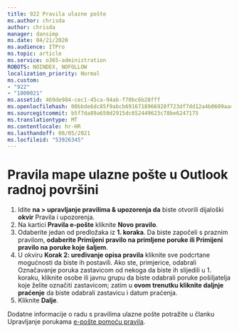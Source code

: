 ```yaml
---
title: 922 Pravila ulazne pošte
ms.author: chrisda
author: chrisda
manager: dansimp
ms.date: 04/21/2020
ms.audience: ITPro
ms.topic: article
ms.service: o365-administration
ROBOTS: NOINDEX, NOFOLLOW
localization_priority: Normal
ms.custom:
- "922"
- "1800021"
ms.assetid: 469de984-cec1-45ca-94ab-f70bc6b28fff
ms.openlocfilehash: 00bbde6dc85f9abcb6916718966928f723df7dd12a4b0609aa454ac3c9bdb3e3
ms.sourcegitcommit: b5f7da89a650d2915dc652449623c78be6247175
ms.translationtype: MT
ms.contentlocale: hr-HR
ms.lasthandoff: 08/05/2021
ms.locfileid: "53926345"
---
```

# <a name="inbox-rules-in-outlook-desktop"></a>Pravila mape ulazne pošte u Outlook radnoj površini

1. Idite **na > upravljanje pravilima & upozorenja da** biste otvorili dijaloški **okvir** Pravila i upozorenja.
2. Na kartici **Pravila e-pošte** kliknite **Novo pravilo**.
3. Odaberite jedan od predložaka iz **1. koraka**. Da biste započeli s praznim pravilom, **odaberite Primijeni pravilo na primljene poruke ili Primijeni pravilo na poruke koje šaljem**.
4. U okviru **Korak 2: uređivanje opisa pravila** kliknite sve podcrtane mogućnosti da biste ih postavili. Ako ste, primjerice, odabrali Označavanje poruka zastavicom od  nekoga da biste ih slijedili u 1. koraku, kliknite osobe ili javnu grupu da biste odabrali poruke pošiljatelja koje želite označiti zastavicom;  zatim u **ovom trenutku kliknite daljnje praćenje** da biste odabrali zastavicu i datum praćenja.
5. Kliknite **Dalje**.

Dodatne informacije o radu s pravilima ulazne pošte potražite u članku Upravljanje porukama [e-pošte pomoću pravila](https://support.office.com/article/manage-email-messages-by-using-rules-c24f5dea-9465-4df4-ad17-a50704d66c59).
